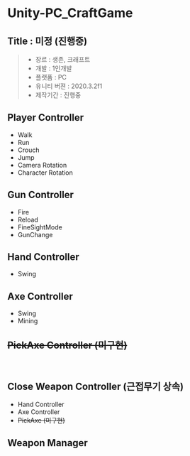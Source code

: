 # Unity-PC_CraftGame

## Title : 미정 (진행중)

> - 장르 : 생존, 크래프트  <br>
> - 개발 : 1인개발 <br>
> - 플랫폼 : PC <br>
> - 유니티 버젼 : 2020.3.2f1 <br>
> - 제작기간 : 진행중

## Player Controller

- Walk
- Run
- Crouch
- Jump
- Camera Rotation
- Character Rotation

## Gun Controller

- Fire
- Reload
- FineSightMode
- GunChange

## Hand Controller

- Swing

## Axe Controller

- Swing
- Mining

## ~~PickAxe Controller (미구현)~~

<br>

## Close Weapon Controller (근접무기 상속)

- Hand Controller
- Axe Controller
- ~~PickAxe (미구현)~~

## Weapon Manager
